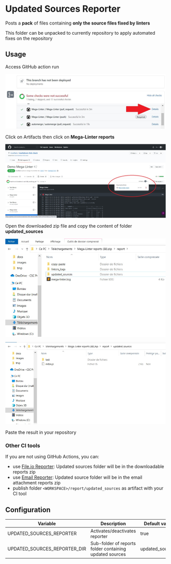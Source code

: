 # Updated Sources Reporter

Posts a **pack** of files containing **only the source files fixed by linters**

This folder can be unpacked to currently repository to apply automated fixes on the repository

## Usage

Access GitHub action run

![Screenshot](../assets/images/AccessActionRun.jpg)

Click on Artifacts then click on **Mega-Linter reports**

![Screenshot](../assets/images/TextReporter_1.jpg)

Open the downloaded zip file and copy the content of folder **updated_sources**

![Screenshot](../assets/images/UpdatedSourcesReporter_1.jpg)

![Screenshot](../assets/images/UpdatedSourcesReporter_2.jpg)

Paste the result in your repository

### Other CI tools

If you are not using GitHub Actions, you can:

- use [File.io Reporter](FileIoReporter.md): Updated sources folder will be in the downloadable reports zip
- use [Email Reporter](EmailReporter.md): Updated source folder will be in the email attachment reports zip
- publish folder `<WORKSPACE>/report/updated_sources` as artifact with your CI tool

## Configuration

| Variable                     | Description                                             | Default value   |
|------------------------------|---------------------------------------------------------|-----------------|
| UPDATED_SOURCES_REPORTER     | Activates/deactivates reporter                          | true            |
| UPDATED_SOURCES_REPORTER_DIR | Sub-folder of reports folder containing updated sources | updated_sources |
